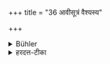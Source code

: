 +++
title = "36 आवीसूत्रं वैश्यस्य"

+++

<details><summary>Bühler</summary>

36. A wool thread (shall be the girdle) of a Vaiśya,
</details>

<details><summary>हरदत्त-टीका</summary>

## सूत्रम्
आवीसूत्रं वैश्यस्य ॥ ३६ ॥
### टिप्पनी
अविरुर्णायुः कम्बलप्रकृतिः तत्सम्बन्धिनी ऊर्णा आवी तत्कृतं सूत्रं आवीसूत्रम् । सा मेखला वैश्यस्य भवति ॥ ६६ ॥
</details>
